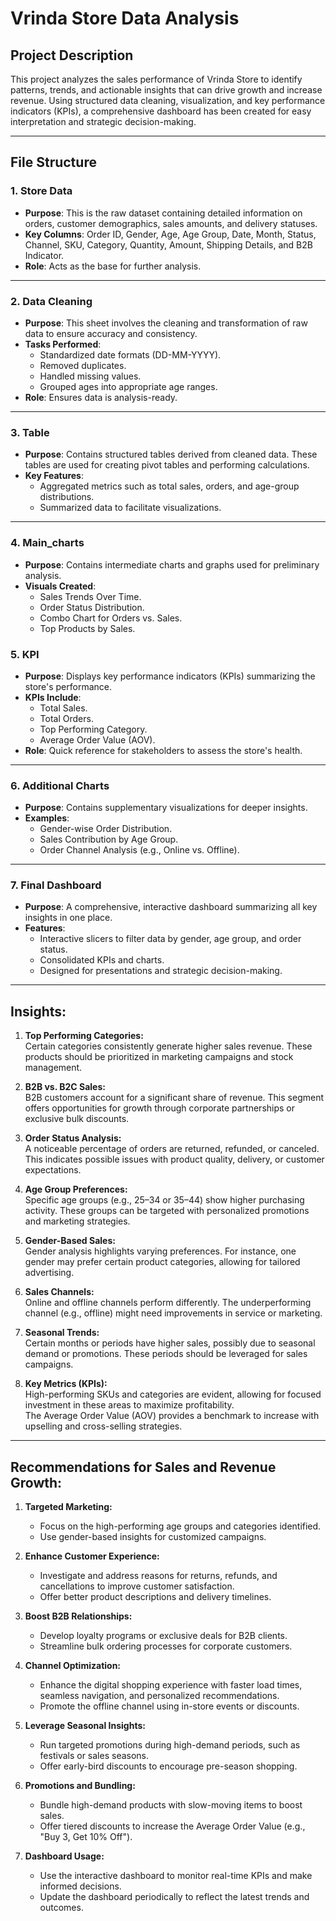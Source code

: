 
# Vrinda Store Data Analysis  

## Project Description  
This project analyzes the sales performance of Vrinda Store to identify patterns, trends, and actionable insights that can drive growth and increase revenue. Using structured data cleaning, visualization, and key performance indicators (KPIs), a comprehensive dashboard has been created for easy interpretation and strategic decision-making.

--- 
## File Structure  

### 1. **Store Data**  
- **Purpose**: This is the raw dataset containing detailed information on orders, customer demographics, sales amounts, and delivery statuses.  
- **Key Columns**: Order ID, Gender, Age, Age Group, Date, Month, Status, Channel, SKU, Category, Quantity, Amount, Shipping Details, and B2B Indicator.  
- **Role**: Acts as the base for further analysis.  

---

### 2. **Data Cleaning**  
- **Purpose**: This sheet involves the cleaning and transformation of raw data to ensure accuracy and consistency.  
- **Tasks Performed**:  
  - Standardized date formats (DD-MM-YYYY).  
  - Removed duplicates.  
  - Handled missing values.  
  - Grouped ages into appropriate age ranges.  
- **Role**: Ensures data is analysis-ready.  

---

### 3. **Table**  
- **Purpose**: Contains structured tables derived from cleaned data. These tables are used for creating pivot tables and performing calculations.  
- **Key Features**:  
  - Aggregated metrics such as total sales, orders, and age-group distributions.  
  - Summarized data to facilitate visualizations.  

---

### 4. **Main_charts**  
- **Purpose**: Contains intermediate charts and graphs used for preliminary analysis.  
- **Visuals Created**:  
  - Sales Trends Over Time.  
  - Order Status Distribution.  
  - Combo Chart for Orders vs. Sales.  
  - Top Products by Sales.  

### 5. **KPI**  
- **Purpose**: Displays key performance indicators (KPIs) summarizing the store's performance.  
- **KPIs Include**:  
  - Total Sales.  
  - Total Orders.  
  - Top Performing Category.  
  - Average Order Value (AOV).  
- **Role**: Quick reference for stakeholders to assess the store's health.  

---

### 6. **Additional Charts**  
- **Purpose**: Contains supplementary visualizations for deeper insights.  
- **Examples**:  
  - Gender-wise Order Distribution.  
  - Sales Contribution by Age Group.  
  - Order Channel Analysis (e.g., Online vs. Offline).  

---

### 7. **Final Dashboard**  
- **Purpose**: A comprehensive, interactive dashboard summarizing all key insights in one place.  
- **Features**:  
  - Interactive slicers to filter data by gender, age group, and order status.  
  - Consolidated KPIs and charts.  
  - Designed for presentations and strategic decision-making.  

---

## Insights:
1. **Top Performing Categories:**  
   Certain categories consistently generate higher sales revenue. These products should be prioritized in marketing campaigns and stock management.

2. **B2B vs. B2C Sales:**  
   B2B customers account for a significant share of revenue. This segment offers opportunities for growth through corporate partnerships or exclusive bulk discounts.

3. **Order Status Analysis:**  
   A noticeable percentage of orders are returned, refunded, or canceled. This indicates possible issues with product quality, delivery, or customer expectations.

4. **Age Group Preferences:**  
   Specific age groups (e.g., 25–34 or 35–44) show higher purchasing activity. These groups can be targeted with personalized promotions and marketing strategies.

5. **Gender-Based Sales:**  
   Gender analysis highlights varying preferences. For instance, one gender may prefer certain product categories, allowing for tailored advertising.

6. **Sales Channels:**  
   Online and offline channels perform differently. The underperforming channel (e.g., offline) might need improvements in service or marketing.

7. **Seasonal Trends:**  
   Certain months or periods have higher sales, possibly due to seasonal demand or promotions. These periods should be leveraged for sales campaigns.

8. **Key Metrics (KPIs):**  
   High-performing SKUs and categories are evident, allowing for focused investment in these areas to maximize profitability.  
   The Average Order Value (AOV) provides a benchmark to increase with upselling and cross-selling strategies.

---

## Recommendations for Sales and Revenue Growth:

1. **Targeted Marketing:**  
   - Focus on the high-performing age groups and categories identified.  
   - Use gender-based insights for customized campaigns.

2. **Enhance Customer Experience:**  
   - Investigate and address reasons for returns, refunds, and cancellations to improve customer satisfaction.  
   - Offer better product descriptions and delivery timelines.

3. **Boost B2B Relationships:**  
   - Develop loyalty programs or exclusive deals for B2B clients.  
   - Streamline bulk ordering processes for corporate customers.

4. **Channel Optimization:**  
   - Enhance the digital shopping experience with faster load times, seamless navigation, and personalized recommendations.  
   - Promote the offline channel using in-store events or discounts.

5. **Leverage Seasonal Insights:**  
   - Run targeted promotions during high-demand periods, such as festivals or sales seasons.  
   - Offer early-bird discounts to encourage pre-season shopping.

6. **Promotions and Bundling:**  
   - Bundle high-demand products with slow-moving items to boost sales.  
   - Offer tiered discounts to increase the Average Order Value (e.g., "Buy 3, Get 10% Off").

7. **Dashboard Usage:**  
   - Use the interactive dashboard to monitor real-time KPIs and make informed decisions.  
   - Update the dashboard periodically to reflect the latest trends and outcomes.
